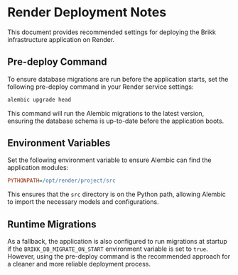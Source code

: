 # Render Deployment Notes

This document provides recommended settings for deploying the Brikk infrastructure application on Render.

## Pre-deploy Command

To ensure database migrations are run before the application starts, set the following pre-deploy command in your Render service settings:

```bash
alembic upgrade head
```

This command will run the Alembic migrations to the latest version, ensuring the database schema is up-to-date before the application boots.

## Environment Variables

Set the following environment variable to ensure Alembic can find the application modules:

```ini
PYTHONPATH=/opt/render/project/src
```

This ensures that the `src` directory is on the Python path, allowing Alembic to import the necessary models and configurations.

## Runtime Migrations

As a fallback, the application is also configured to run migrations at startup if the `BRIKK_DB_MIGRATE_ON_START` environment variable is set to `true`. However, using the pre-deploy command is the recommended approach for a cleaner and more reliable deployment process.


